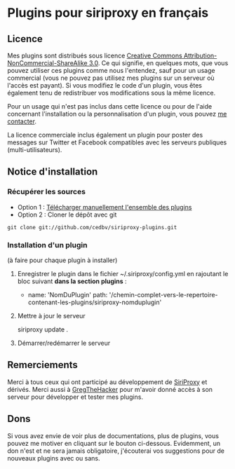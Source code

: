 Plugins pour siriproxy en français
==================================

Licence
-------
Mes plugins sont distribués sous licence [Creative Commons Attribution-NonCommercial-ShareAlike 3.0](http://creativecommons.org/licenses/by-nc-sa/3.0/deed.fr). Ce qui signifie, en quelques mots, que vous pouvez utiliser ces plugins comme nous l'entendez, sauf pour un usage commercial (vous ne pouvez pas utilisez mes plugins sur un serveur où l'accès est payant). Si vous modifiez le code d'un plugin, vous êtes également tenu de redistribuer vos modifications sous la même licence.

Pour un usage qui n'est pas inclus dans cette licence ou pour de l'aide concernant l'installation ou la personnalisation d'un plugin, vous pouvez [me contacter](http://blog.boverie.eu/contact/).

La licence commerciale inclus également un plugin pour poster des messages sur Twitter et Facebook compatibles avec les serveurs publiques (multi-utilisateurs).

Notice d'installation
---------------------

### Récupérer les sources
* Option 1 : [Télécharger manuellement l'ensemble des plugins](https://github.com/cedbv/siriproxy-plugins/zipball/master)
* Option 2 : Cloner le dépôt avec git

``` git clone git://github.com/cedbv/siriproxy-plugins.git ``` 

### Installation d'un plugin
(à faire pour chaque plugin à installer)

1) Enregistrer le plugin dans le fichier ~/.siriproxy/config.yml en rajoutant le bloc suivant **dans la section plugins** :

    - name: 'NomDuPlugin'
      path: '/chemin-complet-vers-le-repertoire-contenant-les-plugins/siriproxy-nomduplugin'

2) Mettre à jour le serveur

    siriproxy update .

3) Démarrer/redémarrer le serveur

Remerciements
--------------
Merci à tous ceux qui ont participé au développement de [SiriProxy](https://github.com/plamoni/SiriProxy) et dérivés.
Merci aussi à [GregTheHacker](http://siri.0rg.fr/) pour m'avoir donné accès à son serveur pour développer et tester mes plugins.

Dons
----

Si vous avez envie de voir plus de documentations, plus de plugins, vous pouvez me motiver en cliquant sur le bouton ci-dessous.
Evidemment, un don n'est et ne sera jamais obligatoire, j'écouterai vos suggestions pour de nouveaux plugins avec ou sans.

[<img alt="" src="https://www.paypalobjects.com/fr_FR/BE/i/btn/btn_donate_LG.gif">](http://cedbv.be/paypalsiriproxy)